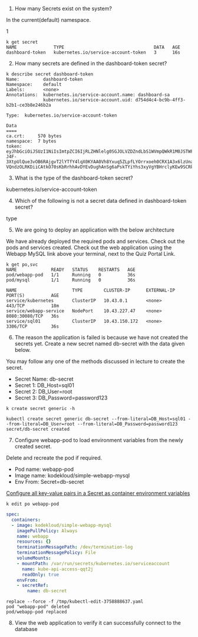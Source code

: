 1. How many Secrets exist on the system?

In the current(default) namespace.

1

```shell
k get secret
NAME              TYPE                                  DATA   AGE
dashboard-token   kubernetes.io/service-account-token   3      16s
```

2. How many secrets are defined in the dashboard-token secret?

```shell
k describe secret dashboard-token 
Name:         dashboard-token
Namespace:    default
Labels:       <none>
Annotations:  kubernetes.io/service-account.name: dashboard-sa
              kubernetes.io/service-account.uid: d754d4c4-bc9b-4ff3-b2b1-ce3b8e246b2a

Type:  kubernetes.io/service-account-token

Data
====
ca.crt:     570 bytes
namespace:  7 bytes
token:      eyJhbGciOiJSUzI1NiIsImtpZCI6IjRLZHNlelg0SGJOLVZDZndLbS1WVmpQWkR1M0JSTWFETkhVdm1CSndvUHcifQ.eyJpc3MiOiJrdWJlcm5ldGVzL3NlcnZpY2VhY2NvdW50Iiwia3ViZXJuZXRlcy5pby9zZXJ2aWNlYWNjb3VudC9uYW1lc3BhY2UiOiJkZWZhdWx0Iiwia3ViZXJuZXRlcy5pby9zZXJ2aWNlYWNjb3VudC9zZWNyZXQubmFtZSI6ImRhc2hib2FyZC10b2tlbiIsImt1YmVybmV0ZXMuaW8vc2VydmljZWFjY291bnQvc2VydmljZS1hY2NvdW50Lm5hbWUiOiJkYXNoYm9hcmQtc2EiLCJrdWJlcm5ldGVzLmlvL3NlcnZpY2VhY2NvdW50L3NlcnZpY2UtYWNjb3VudC51aWQiOiJkNzU0ZDRjNC1iYzliLTRmZjMtYjJiMS1jZTNiOGUyNDZiMmEiLCJzdWIiOiJzeXN0ZW06c2VydmljZWFjY291bnQ6ZGVmYXVsdDpkYXNoYm9hcmQtc2EifQ.X7caBUTxO71p4yF-J4F-3XtpUlQue3vOB6RAjgvT2lYTfY4lqX0KYAA0Vh8Yxuq5ZLpfLYOrrxoeh0CRX1A3x6lzUnakFL_jjncl4otWCp2ceIyO_EYLP1LXZgww9OFF2ooB7B9IhCyv3I5yUqWsBT_RegSAf3FeAKdI3OXPz8FD9LBdt8nlbiybYLkql1Vw_Af1p5buuOr7CzC5fTEYsZDAxbj-VQndzOLRKDiiCAtkO70sKbRrhhAvDYEvDughAnSg6aPskTYiYhs3xyVgYBHrclyKEw9SCRkWO8lfOvTAkRw8TTOEdK21sYaVnO_xA3VIVkNkO8drzlEp7u2qCg
```

3. What is the type of the dashboard-token secret?

kubernetes.io/service-account-token

4. Which of the following is not a secret data defined in dashboard-token secret?

type

5. We are going to deploy an application with the below architecture

We have already deployed the required pods and services. Check out the pods and services created. Check out the web application using the Webapp MySQL link above your terminal, next to the Quiz Portal Link.

```shell
k get po,svc
NAME             READY   STATUS    RESTARTS   AGE
pod/webapp-pod   1/1     Running   0          36s
pod/mysql        1/1     Running   0          36s

NAME                     TYPE        CLUSTER-IP      EXTERNAL-IP   PORT(S)          AGE
service/kubernetes       ClusterIP   10.43.0.1       <none>        443/TCP          18m
service/webapp-service   NodePort    10.43.227.47    <none>        8080:30080/TCP   36s
service/sql01            ClusterIP   10.43.150.172   <none>        3306/TCP         36s
```

6. The reason the application is failed is because we have not created the secrets yet. Create a new secret named db-secret with the data given below.

You may follow any one of the methods discussed in lecture to create the secret.

- Secret Name: db-secret
- Secret 1: DB_Host=sql01
- Secret 2: DB_User=root
- Secret 3: DB_Password=password123

```shell
k create secret generic -h

kubectl create secret generic db-secret --from-literal=DB_Host=sql01 --from-literal=DB_User=root --from-literal=DB_Password=password123
secret/db-secret created
```

7. Configure webapp-pod to load environment variables from the newly created secret.

Delete and recreate the pod if required.

- Pod name: webapp-pod
- Image name: kodekloud/simple-webapp-mysql
- Env From: Secret=db-secret
  
[Configure all key-value pairs in a Secret as container environment variables](https://kubernetes.io/docs/tasks/inject-data-application/distribute-credentials-secure/#configure-all-key-value-pairs-in-a-secret-as-container-environment-variables)

```shell
k edit po webapp-pod 
```

```yaml
spec:
  containers:
  - image: kodekloud/simple-webapp-mysql
    imagePullPolicy: Always
    name: webapp
    resources: {}
    terminationMessagePath: /dev/termination-log
    terminationMessagePolicy: File
    volumeMounts:
    - mountPath: /var/run/secrets/kubernetes.io/serviceaccount
      name: kube-api-access-qqt2j
      readOnly: true
    envFrom:
    - secretRef:
        name: db-secret
```

```shell
replace --force -f /tmp/kubectl-edit-3758888637.yaml
pod "webapp-pod" deleted
pod/webapp-pod replaced
```

8. View the web application to verify it can successfully connect to the database
